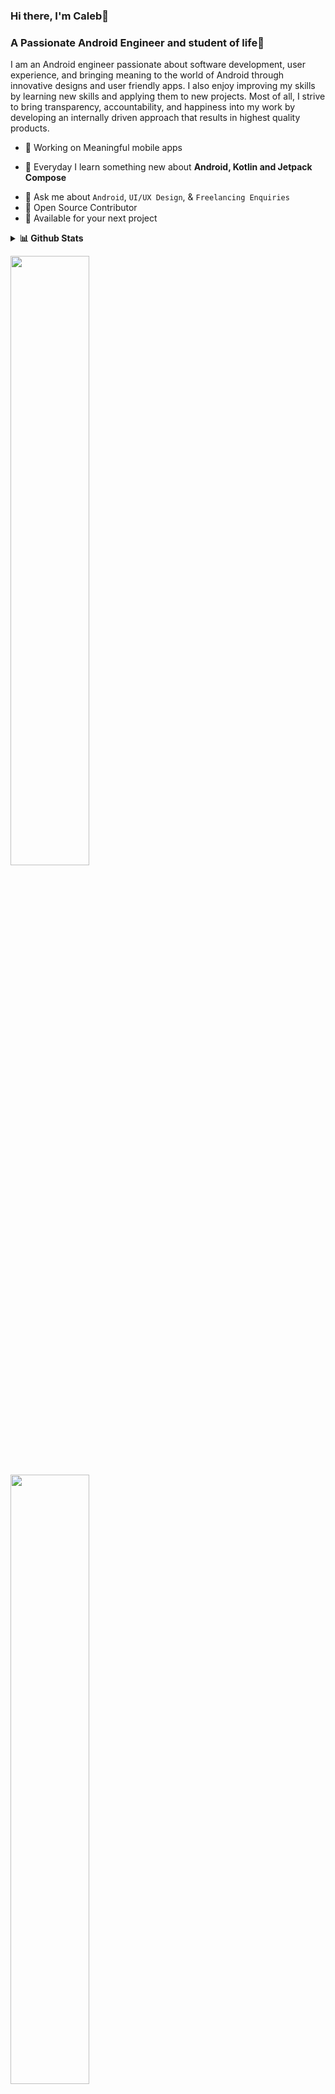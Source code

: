 ### Hi there, I'm Caleb👋


### A Passionate Android Engineer and student of life🚀 
I am an Android engineer passionate about software development, user experience, and bringing meaning to the world of Android through innovative designs and user friendly apps. I also enjoy improving my skills by learning new skills and applying them to new projects. Most of all, I strive to bring transparency, accountability, and happiness into my work by developing an internally driven approach that results in highest quality products.

* 📱 Working on Meaningful mobile apps 
- 🌱 Everyday I learn something new about **Android, Kotlin and Jetpack Compose**
* 💬 Ask me about ``Android``, ``UI/UX Design``, & ``Freelancing Enquiries`` 
* 📝 Open Source Contributor
* 💌 Available for your next project

<details>
  <summary><b>📊 Github Stats</b></summary>
  <p align="center"> <img src= "https://github-readme-stats.vercel.app/api?username=mzazi25&theme=darcula&hide_border=true&background=FFFFFF00&show_icons=true&locale=en" alt="mzazi25"| Stats" />
</details>

<img height="50%" width="auto" src ="https://github-readme-stats.vercel.app/api?username=mzazi25&show_icons=true&count_private=true&theme=darcula&hide_border=true&hide=issues,contribs&bg_color=00000000"> <img height="50%" width="auto" src ="https://github-readme-streak-stats.herokuapp.com?user=Mzazi25&theme=darcula&hide_border=true&background=FFFFFF00">

## Reach me via 👇

<p float="left">
  
  <a href="https://twitter.com/_CalebLangat" title="Redirect to Twitter">
    <img src="/assets/twitter.png" width="120" alt="Twitter" />
  </a>
  
  <a href="https://www.linkedin.com/in/caleb-langat-45874895/" title="Redirect to LinkedIn">
    <img src="/assets/linkedin.png" width="120" alt="LinkedIn" />
  </a>
</p>

## Projects made with ❤️ 👇

